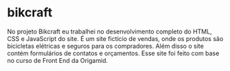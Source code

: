 # bikcraft
No projeto Bikcraft eu trabalhei no desenvolvimento completo do HTML, CSS e JavaScript do site.
É um site fictício de vendas, onde os produtos são bicicletas elétricas e seguros para os compradores. 
Além disso o site contém formulários de contatos e orçamentos.
Esse site foi feito com base no curso de Front End da Origamid.
